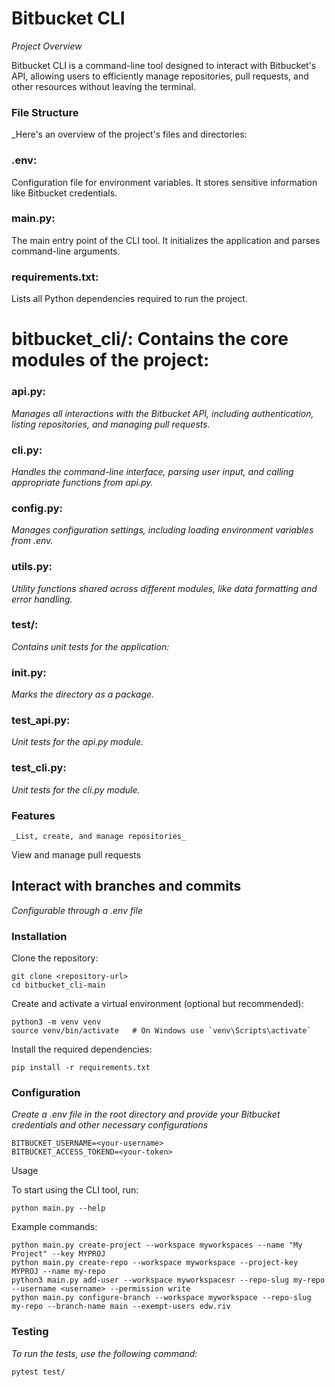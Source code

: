 # Bitbucket CLI

_Project Overview_

Bitbucket CLI is a command-line tool designed to interact with Bitbucket's API, allowing users to efficiently manage repositories, pull requests, and other resources without leaving the terminal.

### File Structure

_Here's an overview of the project's files and directories:

### .env: 

Configuration file for environment variables. It stores sensitive information like Bitbucket credentials.


 ###  main.py: 

 The main entry point of the CLI tool. It initializes the application and parses command-line arguments.

### requirements.txt: 

Lists all Python dependencies required to run the project.

# bitbucket_cli/: Contains the core modules of the project:

### api.py: 

_Manages all interactions with the Bitbucket API, including authentication, listing repositories, and managing pull requests._

### cli.py: 

_Handles the command-line interface, parsing user input, and calling appropriate functions from api.py._

### config.py: 

_Manages configuration settings, including loading environment variables from .env._

### utils.py: 

_Utility functions shared across different modules, like data formatting and error handling._

### test/: 

_Contains unit tests for the application:_

### init.py: 

_Marks the directory as a package._

### test_api.py: 
_Unit tests for the api.py module._

### test_cli.py: 

_Unit tests for the cli.py module._

### Features
```
_List, create, and manage repositories_
```
View and manage pull requests

## Interact with branches and commits

_Configurable through a .env file_

### Installation

Clone the repository:
```
git clone <repository-url>
cd bitbucket_cli-main
```
Create and activate a virtual environment (optional but recommended):
```
python3 -m venv venv
source venv/bin/activate   # On Windows use `venv\Scripts\activate`
```
Install the required dependencies:
```
pip install -r requirements.txt
```
### Configuration

_Create a .env file in the root directory and provide your Bitbucket credentials and other necessary configurations_

```
BITBUCKET_USERNAME=<your-username>
BITBUCKET_ACCESS_TOKEND=<your-token>
```
Usage

To start using the CLI tool, run:
```
python main.py --help
```
Example commands:
```
python main.py create-project --workspace myworkspaces --name "My Project" --key MYPROJ
python main.py create-repo --workspace myworkspace --project-key MYPROJ --name my-repo
python3 main.py add-user --workspace myworkspacesr --repo-slug my-repo --username <username> --permission write
python main.py configure-branch --workspace myworkspace --repo-slug my-repo --branch-name main --exempt-users edw.riv
```
### Testing

_To run the tests, use the following command:_
```
pytest test/
```
